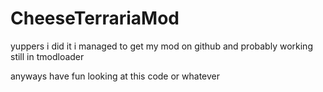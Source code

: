 # CheeseTerrariaMod
yuppers i did it
i managed to get my mod on github and probably working still in tmodloader

anyways have fun looking at this code or whatever
